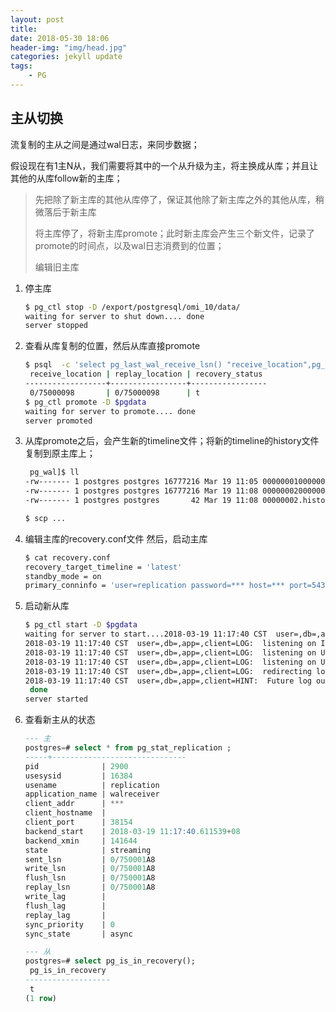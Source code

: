 ```yaml
---
layout: post
title: 
date: 2018-05-30 18:06
header-img: "img/head.jpg"
categories: jekyll update
tags:
    - PG
---
```


## 主从切换

流复制的主从之间是通过wal日志，来同步数据；

假设现在有1主N从，我们需要将其中的一个从升级为主，将主换成从库；并且让其他的从库follow新的主库；

> 先把除了新主库的其他从库停了，保证其他除了新主库之外的其他从库，稍微落后于新主库
>
> 将主库停了，将新主库promote；此时新主库会产生三个新文件，记录了promote的时间点，以及wal日志消费到的位置；
>
> 编辑旧主库

1. 停主库

   ```bash
   $ pg_ctl stop -D /export/postgresql/omi_10/data/
   waiting for server to shut down.... done
   server stopped
   ```

2. 查看从库复制的位置，然后从库直接promote

   ```bash
   $ psql  -c 'select pg_last_wal_receive_lsn() "receive_location",pg_last_wal_replay_lsn() "replay_location",pg_is_in_recovery() "recovery_status";'
    receive_location | replay_location | recovery_status
   ------------------+-----------------+-----------------
    0/75000098       | 0/75000098      | t 
   $ pg_ctl promote -D $pgdata
   waiting for server to promote.... done
   server promoted
   ```


3. 从库promote之后，会产生新的timeline文件；将新的timeline的history文件复制到原主库上；

   ```bash
    pg_wal]$ ll
   -rw------- 1 postgres postgres 16777216 Mar 19 11:05 000000010000000000000075.partial
   -rw------- 1 postgres postgres 16777216 Mar 19 11:08 000000020000000000000075
   -rw------- 1 postgres postgres       42 Mar 19 11:08 00000002.history

   $ scp ...
   ```

4. 编辑主库的recovery.conf文件 然后，启动主库

   ```bash
   $ cat recovery.conf
   recovery_target_timeline = 'latest'
   standby_mode = on
   primary_conninfo = 'user=replication password=*** host=*** port=5432 sslmode=prefer sslcompression=1 krbsrvname=postgres target_session_attrs=any'
   ```

5. 启动新从库

   ```bash
   $ pg_ctl start -D $pgdata
   waiting for server to start....2018-03-19 11:17:40 CST  user=,db=,app=,client=LOG:  listening on IPv4 address "0.0.0.0", port 5432
   2018-03-19 11:17:40 CST  user=,db=,app=,client=LOG:  listening on IPv6 address "::", port 5432
   2018-03-19 11:17:40 CST  user=,db=,app=,client=LOG:  listening on Unix socket "/var/run/postgresql/.s.PGSQL.5432"
   2018-03-19 11:17:40 CST  user=,db=,app=,client=LOG:  listening on Unix socket "/tmp/.s.PGSQL.5432"
   2018-03-19 11:17:40 CST  user=,db=,app=,client=LOG:  redirecting log output to logging collector process
   2018-03-19 11:17:40 CST  user=,db=,app=,client=HINT:  Future log output will appear in directory "log".
    done
   server started
   ```

6. 查看新主从的状态

   ```SQl
   --- 主
   postgres=# select * from pg_stat_replication ;
   -----+------------------------------
   pid              | 2900
   usesysid         | 16384
   usename          | replication
   application_name | walreceiver
   client_addr      | ***
   client_hostname  |
   client_port      | 38154
   backend_start    | 2018-03-19 11:17:40.611539+08
   backend_xmin     | 141644
   state            | streaming
   sent_lsn         | 0/750001A8
   write_lsn        | 0/750001A8
   flush_lsn        | 0/750001A8
   replay_lsn       | 0/750001A8
   write_lag        |
   flush_lag        |
   replay_lag       |
   sync_priority    | 0
   sync_state       | async

   --- 从
   postgres=# select pg_is_in_recovery();
    pg_is_in_recovery
   -------------------
    t
   (1 row)
   ```
